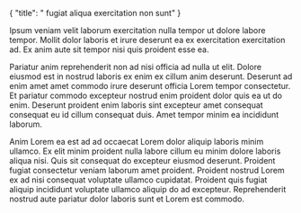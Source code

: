 {
  "title": " fugiat aliqua exercitation non sunt"
}

Ipsum veniam velit laborum exercitation nulla tempor ut dolore labore tempor. Mollit dolor laboris et irure deserunt ea ex exercitation exercitation ad. Ex anim aute sit tempor nisi quis proident esse ea.

Pariatur anim reprehenderit non ad nisi officia ad nulla ut elit. Dolore eiusmod est in nostrud laboris ex enim ex cillum anim deserunt. Deserunt ad enim amet amet commodo irure deserunt officia Lorem tempor consectetur. Et pariatur commodo excepteur nostrud enim proident dolor quis ea ut do enim. Deserunt proident enim laboris sint excepteur amet consequat consequat eu id cillum consequat duis. Amet tempor minim ea incididunt laborum.

Anim Lorem ea est ad ad occaecat Lorem dolor aliquip laboris minim ullamco. Ex elit minim proident nulla labore cillum eu minim dolore laboris aliqua nisi. Quis sit consequat do excepteur eiusmod deserunt. Proident fugiat consectetur veniam laborum amet proident. Proident nostrud Lorem ex ad nisi consequat voluptate ullamco cupidatat. Proident quis fugiat aliquip incididunt voluptate ullamco aliquip do ad excepteur. Reprehenderit nostrud aute pariatur dolor laboris sunt et Lorem est commodo.